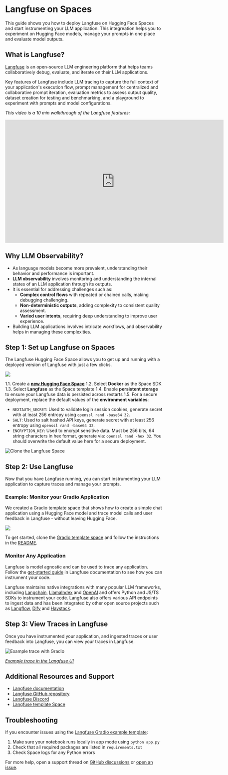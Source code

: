 # Langfuse on Spaces

This guide shows you how to deploy Langfuse on Hugging Face Spaces and start instrumenting your LLM application. This integreation helps you to experiment on Hugging Face models, manage your prompts in one place and evaluate model outputs.

## What is Langfuse?

[Langfuse](https://langfuse.com) is an open-source LLM engineering platform that helps teams collaboratively debug, evaluate, and iterate on their LLM applications. 

Key features of Langfuse include LLM tracing to capture the full context of your application's execution flow, prompt management for centralized and collaborative prompt iteration, evaluation metrics to assess output quality, dataset creation for testing and benchmarking, and a playground to experiment with prompts and model configurations.

_This video is a 10 min walkthrough of the Langfuse features:_
<iframe width="700" height="394" src="https://www.youtube.com/embed/2E8iTvGo9Hs?si=i_mPeArwkWc5_4EO" title="10 min Walkthrough of Langfuse – Open Source LLM Observability, Evaluation, and Prompt Management" frameborder="0" allow="accelerometer; autoplay; clipboard-write; encrypted-media; gyroscope; picture-in-picture" allowfullscreen></iframe>

## Why LLM Observability?

- As language models become more prevalent, understanding their behavior and performance is important.
- **LLM observability** involves monitoring and understanding the internal states of an LLM application through its outputs.
- It is essential for addressing challenges such as:
  - **Complex control flows** with repeated or chained calls, making debugging challenging.
  - **Non-deterministic outputs**, adding complexity to consistent quality assessment.
  - **Varied user intents**, requiring deep understanding to improve user experience.
- Building LLM applications involves intricate workflows, and observability helps in managing these complexities.

## Step 1: Set up Langfuse on Spaces

The Langfuse Hugging Face Space allows you to get up and running with a deployed version of Langfuse with just a few clicks.

<a  href="https://huggingface.co/spaces/langfuse/langfuse-template-space">
    <img src="https://huggingface.co/datasets/huggingface/badges/resolve/main/deploy-to-spaces-lg.svg" />
</a>

1.1. Create a [**new Hugging Face Space**](https://huggingface.co/new-space)
1.2. Select **Docker** as the Space SDK
1.3. Select **Langfuse** as the Space template
1.4. Enable **persistent storage** to ensure your Langfuse data is persisted across restarts
1.5. For a secure deployment, replace the default values of the **environment variables**:
   - `NEXTAUTH_SECRET`: Used to validate login session cookies, generate secret with at least 256 entropy using `openssl rand -base64 32`.
   - `SALT`: Used to salt hashed API keys, generate secret with at least 256 entropy using `openssl rand -base64 32`.
   - `ENCRYPTION_KEY`: Used to encrypt sensitive data. Must be 256 bits, 64 string characters in hex format, generate via: `openssl rand -hex 32`. You should overwrite the default value here for a secure deployment.

![Clone the Langfuse Space](https://langfuse.com/images/cookbook/huggingface/huggingface-space-setup.png)

## Step 2: Use Langfuse

Now that you have Langfuse running, you can start instrumenting your LLM application to capture traces and manage your prompts.

### Example: Monitor your Gradio Application

We created a Gradio template space that shows how to create a simple chat application using a Hugging Face model and trace model calls and user feedback in Langfuse - without leaving Hugging Face.

<a  href="https://huggingface.co/spaces/langfuse/gradio-example-template">
    <img src="https://huggingface.co/datasets/huggingface/badges/resolve/main/deploy-to-spaces-lg.svg" />
</a>

To get started, clone the [Gradio template space](https://huggingface.co/spaces/langfuse/gradio-example-template) and follow the instructions in the [README](https://huggingface.co/spaces/langfuse/gradio-example-template/blob/main/README.md).

### Monitor Any Application 

Langfuse is model agnostic and can be used to trace any application. Follow the [get-started guide](https://langfuse.com/docs) in Langfuse documentation to see how you can instrument your code.

Langfuse maintains native integrations with many popular LLM frameworks, including [Langchain](https://langfuse.com/docs/integrations/langchain/tracing), [LlamaIndex](https://langfuse.com/docs/integrations/llama-index/get-started) and [OpenAI](https://langfuse.com/docs/integrations/openai/python/get-started) and offers Python and JS/TS SDKs to instrument your code. Langfuse also offers various API endpoints to ingest data and has been integrated by other open source projects such as [Langflow](https://langfuse.com/docs/integrations/langflow), [Dify](https://langfuse.com/docs/integrations/dify) and [Haystack](https://langfuse.com/docs/integrations/haystack/get-started).

## Step 3: View Traces in Langfuse

Once you have instrumented your application, and ingested traces or user feedback into Langfuse, you can view your traces in Langfuse.

![Example trace with Gradio](https://langfuse.com/images/cookbook/huggingface/huggingface-gradio-example-trace.png)

_[Example trace in the Langfuse UI](https://langfuse-langfuse-template-space.hf.space/project/cm4r1ajtn000a4co550swodxv/traces/9cdc12fb-71bf-4074-ab0b-0b8d212d839f?timestamp=2024-12-20T12%3A12%3A50.089Z&view=preview)_

## Additional Resources and Support

- [Langfuse documentation](https://langfuse.com/docs)
- [Langfuse GitHub repository](https://github.com/langfuse/langfuse)
- [Langfuse Discord](https://langfuse.com/discord)
- [Langfuse template Space](https://huggingface.co/spaces/langfuse/langfuse-template-space)

## Troubleshooting

If you encounter issues using the [Langfuse Gradio example template](https://huggingface.co/spaces/langfuse/gradio-example-template):

1. Make sure your notebook runs locally in app mode using `python app.py`
2. Check that all required packages are listed in `requirements.txt`
3. Check Space logs for any Python errors

For more help, open a support thread on [GitHub discussions](https://langfuse.com/discussions) or [open an issue](https://github.com/langfuse/langfuse/issues).